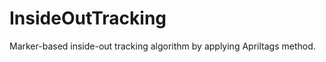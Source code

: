 InsideOutTracking
=================

Marker-based inside-out tracking algorithm by applying Apriltags method.
 
